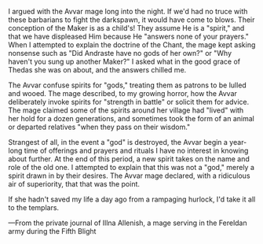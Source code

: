 I argued with the Avvar mage long into the night. If we'd had no truce with these barbarians to fight the darkspawn, it would have come to blows. Their conception of the Maker is as a child's! They assume He is a "spirit," and that we have displeased Him because He "answers none of your prayers." When I attempted to explain the doctrine of the Chant, the mage kept asking nonsense such as "Did Andraste have no gods of her own?" or "Why haven't you sung up another Maker?" I asked what in the good grace of Thedas she was on about, and the answers chilled me.

The Avvar confuse spirits for "gods," treating them as patrons to be lulled and wooed. The mage described, to my growing horror, how the Avvar deliberately invoke spirits for "strength in battle" or solicit them for advice. The mage claimed some of the spirits around her village had "lived" with her hold for a dozen generations, and sometimes took the form of an animal or departed relatives "when they pass on their wisdom."

Strangest of all, in the event a "god" is destroyed, the Avvar begin a year-long time of offerings and prayers and rituals I have no interest in knowing about further. At the end of this period, a new spirit takes on the name and role of the old one. I attempted to explain that this was not a "god," merely a spirit drawn in by their desires. The Avvar mage declared, with a ridiculous air of superiority, that that was the point.

If she hadn't saved my life a day ago from a rampaging hurlock, I'd take it all to the templars.

—From the private journal of Illna Allenish, a mage serving in the Fereldan army during the Fifth Blight
